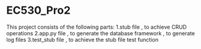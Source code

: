 # EC530_Pro2
This project consists of the following parts: 1.stub file , to achieve CRUD operations 2.app.py file , to generate the database framework , to generate log files 3.test_stub file , to achieve the stub file test function
